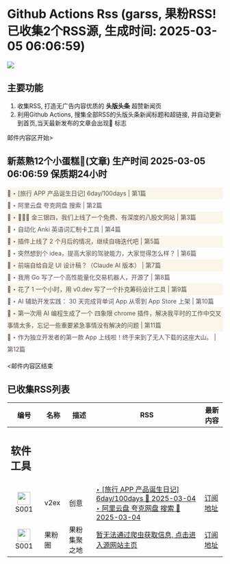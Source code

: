 # Github Actions Rss (garss, 果粉RSS! 已收集2个RSS源, 生成时间: 2025-03-05 06:06:59)

![](https://cdn.jsdelivr.net/gh/xinkeji/garss/_media/ga-rss.png)



## 主要功能
1. 收集RSS, 打造无广告内容优质的 **头版头条** 超赞新闻页
2. 利用Github Actions, 搜集全部RSS的头版头条新闻标题和超链接, 并自动更新到首页,当天最新发布的文章会出现🌈 标志

邮件内容区开始>
<h2>新蒸熟12个小蛋糕🍰(文章) 生产时间 2025-03-05 06:06:59 保质期24小时</h2>

<div style='line-height:3;background-color:#FAF6EA;' ><a href='https://www.v2ex.com/t/1115924#reply0' style="line-height:2;text-decoration:none;display:block;color:#584D49;">🌈 ‣ [旅行 APP 产品诞生日记] 6day/100days | 第1篇</a></div><div style='line-height:3;' ><a href='https://www.v2ex.com/t/1115803#reply4' style="line-height:2;text-decoration:none;display:block;color:#584D49;">🌈 ‣ 阿里云盘 夸克网盘 搜索 | 第2篇</a></div><div style='line-height:3;background-color:#FAF6EA;' ><a href='https://www.v2ex.com/t/1115810#reply16' style="line-height:2;text-decoration:none;display:block;color:#584D49;">🌈 ‣ 💯💯💯 金三银四，我们上线了一个免费、有深度的八股文网站 | 第3篇</a></div><div style='line-height:3;' ><a href='https://www.v2ex.com/t/1115770#reply14' style="line-height:2;text-decoration:none;display:block;color:#584D49;">🌈 ‣ 自动化 Anki 英语词汇制卡工具 | 第4篇</a></div><div style='line-height:3;background-color:#FAF6EA;' ><a href='https://www.v2ex.com/t/1115705#reply30' style="line-height:2;text-decoration:none;display:block;color:#584D49;">🌈 ‣ 插件上线了 2 个月后的情况，继续自嗨迭代吧 | 第5篇</a></div><div style='line-height:3;' ><a href='https://www.v2ex.com/t/1115832#reply9' style="line-height:2;text-decoration:none;display:block;color:#584D49;">🌈 ‣ 突然想到个 idea，提高大家的驾驶能力，大家觉得怎么样？ | 第6篇</a></div><div style='line-height:3;background-color:#FAF6EA;' ><a href='https://www.v2ex.com/t/1115668#reply13' style="line-height:2;text-decoration:none;display:block;color:#584D49;">🌈 ‣ 前端自给自足 UI 设计稿？（Claude AI 版本） | 第7篇</a></div><div style='line-height:3;' ><a href='https://www.v2ex.com/t/1115797#reply9' style="line-height:2;text-decoration:none;display:block;color:#584D49;">🌈 ‣ 我用 Go 写了一个高性能量化交易机器人，开源了 | 第8篇</a></div><div style='line-height:3;background-color:#FAF6EA;' ><a href='https://www.v2ex.com/t/1115848#reply0' style="line-height:2;text-decoration:none;display:block;color:#584D49;">🌈 ‣ 花了 1 一个小时，用 v0.dev 写了一个扑克筹码设计工具 | 第9篇</a></div><div style='line-height:3;' ><a href='https://www.v2ex.com/t/1115825#reply5' style="line-height:2;text-decoration:none;display:block;color:#584D49;">🌈 ‣ AI 辅助开发实践： 30 天完成背单词 App 从零到 App Store 上架 | 第10篇</a></div><div style='line-height:3;background-color:#FAF6EA;' ><a href='https://www.v2ex.com/t/1115693#reply8' style="line-height:2;text-decoration:none;display:block;color:#584D49;">🌈 ‣ 第一次用 AI 编程生成了一个 四象限 chrome 插件，解决我平时的工作中交叉事情太多，忘记一些重要紧急事情没有解决的问题 | 第11篇</a></div><div style='line-height:3;' ><a href='https://www.v2ex.com/t/1115657#reply33' style="line-height:2;text-decoration:none;display:block;color:#584D49;">🌈 ‣ 作为独立开发者的第一款 App 上线啦！终于来到了无人下载的这座大山。 | 第12篇</a></div>

<邮件内容区结束

## 已收集RSS列表

| 编号 | 名称 | 描述 | RSS | 最新内容 |
| --- | --- | --- | --- | --- |
| <h2 id="软件工具">软件工具</h2> |  |   |  |  |
| <div id="S001" style="text-align: center;"><img src="https://cdn.jsdelivr.net/gh/zhaoolee/garss/_media/favicon/S001.png" width="30px" style="width:30px;height: auto;"/><br><span>S001</span></div> | v2ex | 创意 | [‣ \[旅行 APP 产品诞生日记\] 6day/100days 🌈 2025-03-04](https://www.v2ex.com/t/1115924#reply0)<br/>[‣ 阿里云盘 夸克网盘 搜索 🌈 2025-03-04](https://www.v2ex.com/t/1115803#reply4) | [订阅地址](https://www.v2ex.com/feed/tab/creative.xml) |
| <div id="S001" style="text-align: center;"><img src="https://cdn.jsdelivr.net/gh/zhaoolee/garss/_media/favicon/S001.png" width="30px" style="width:30px;height: auto;"/><br><span>S001</span></div> | 果粉圈 | 果粉集聚之地 | [暂无法通过爬虫获取信息, 点击进入源网站主页](https://g0f.cn) | [订阅地址](https://g0f.cn/rss.xml) |



